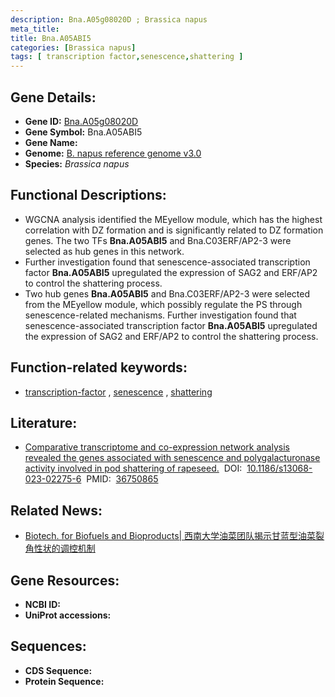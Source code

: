 ```yaml
---
description: Bna.A05g08020D ; Brassica napus
meta_title:
title: Bna.A05ABI5
categories: [Brassica napus]
tags: [ transcription factor,senescence,shattering ]
---
```


## Gene Details:
- **Gene ID:**	[Bna.A05g08020D]()
- **Gene Symbol:** Bna.A05ABI5
- **Gene Name:** 
- **Genome:** [B. napus reference genome v3.0]()
- **Species:** *Brassica napus*

## Functional Descriptions:
   - WGCNA analysis identified the MEyellow module, which has the highest correlation with DZ formation and is significantly related to DZ formation genes. The two TFs **Bna.A05ABI5** and Bna.C03ERF/AP2-3 were selected as hub genes in this network.
   - Further investigation found that senescence-associated transcription factor **Bna.A05ABI5** upregulated the expression of SAG2 and ERF/AP2 to control the shattering process.
   - Two hub genes **Bna.A05ABI5** and Bna.C03ERF/AP2-3 were selected from the MEyellow module, which possibly regulate the PS through senescence-related mechanisms. Further investigation found that senescence-associated transcription factor **Bna.A05ABI5** upregulated the expression of SAG2 and ERF/AP2 to control the shattering process.

## Function-related keywords:
   - [transcription-factor](/tags/transcription-factor/)&nbsp;,&nbsp;[senescence](/tags/senescence/)&nbsp;,&nbsp;[shattering](/tags/shattering/)

## Literature:
   - [Comparative transcriptome and co-expression network analysis revealed the genes associated with senescence and polygalacturonase activity involved in pod shattering of rapeseed.]( https://www.ncbi.nlm.nih.gov/pmc/articles/PMC9906875/)&nbsp;&nbsp;DOI:&nbsp;&nbsp;[10.1186/s13068-023-02275-6](https://www.ncbi.nlm.nih.gov/pmc/articles/PMC9906875/)&nbsp;&nbsp;PMID:&nbsp;&nbsp;[36750865](https://pubmed.ncbi.nlm.nih.gov/36750865/)

## Related News:
   - [Biotech. for Biofuels and Bioproducts| 西南大学油菜团队揭示甘蓝型油菜裂角性状的调控机制](https://mp.weixin.qq.com/s?__biz=Mzg3MDEwNDEyMg==&mid=2247545813&idx=4&sn=357c2dcf4ef463e6c68135cf108b7371&chksm=ce909e80f9e71796ab7b2230655daf795ac0673e4027a07a0cbbd81f24ff2d2645a41f9ff023&scene=27#wechat_redirect)

## Gene Resources:
- **NCBI ID:**  [](https://www.ncbi.nlm.nih.gov/gene/?term=)
- **UniProt accessions:** [](https://www.uniprot.org/uniprotkb//entry)



## Sequences:
- **CDS Sequence:**
- **Protein Sequence:**
